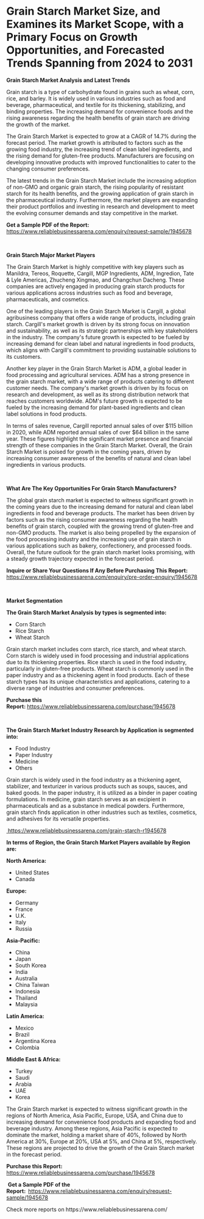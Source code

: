 <p><h1>Grain Starch Market Size, and Examines its Market Scope, with a Primary Focus on Growth Opportunities, and Forecasted Trends Spanning from 2024 to 2031</h1></p><p><strong>Grain Starch Market Analysis and Latest Trends</strong></p>
<p><p>Grain starch is a type of carbohydrate found in grains such as wheat, corn, rice, and barley. It is widely used in various industries such as food and beverage, pharmaceutical, and textile for its thickening, stabilizing, and binding properties. The increasing demand for convenience foods and the rising awareness regarding the health benefits of grain starch are driving the growth of the market.</p><p>The Grain Starch Market is expected to grow at a CAGR of 14.7% during the forecast period. The market growth is attributed to factors such as the growing food industry, the increasing trend of clean label ingredients, and the rising demand for gluten-free products. Manufacturers are focusing on developing innovative products with improved functionalities to cater to the changing consumer preferences.</p><p>The latest trends in the Grain Starch Market include the increasing adoption of non-GMO and organic grain starch, the rising popularity of resistant starch for its health benefits, and the growing application of grain starch in the pharmaceutical industry. Furthermore, the market players are expanding their product portfolios and investing in research and development to meet the evolving consumer demands and stay competitive in the market.</p></p>
<p><strong>Get a Sample PDF of the Report:&nbsp;</strong> <a href="https://www.reliablebusinessarena.com/enquiry/request-sample/1945678">https://www.reliablebusinessarena.com/enquiry/request-sample/1945678</a></p>
<p>&nbsp;</p>
<p><strong>Grain Starch Major Market Players</strong></p>
<p><p>The Grain Starch Market is highly competitive with key players such as Manildra, Tereos, Roquette, Cargill, MGP Ingredients, ADM, Ingredion, Tate & Lyle Americas, Zhucheng Xingmao, and Changchun Dacheng. These companies are actively engaged in producing grain starch products for various applications across industries such as food and beverage, pharmaceuticals, and cosmetics.</p><p>One of the leading players in the Grain Starch Market is Cargill, a global agribusiness company that offers a wide range of products, including grain starch. Cargill's market growth is driven by its strong focus on innovation and sustainability, as well as its strategic partnerships with key stakeholders in the industry. The company's future growth is expected to be fueled by increasing demand for clean label and natural ingredients in food products, which aligns with Cargill's commitment to providing sustainable solutions to its customers.</p><p>Another key player in the Grain Starch Market is ADM, a global leader in food processing and agricultural services. ADM has a strong presence in the grain starch market, with a wide range of products catering to different customer needs. The company's market growth is driven by its focus on research and development, as well as its strong distribution network that reaches customers worldwide. ADM's future growth is expected to be fueled by the increasing demand for plant-based ingredients and clean label solutions in food products.</p><p>In terms of sales revenue, Cargill reported annual sales of over $115 billion in 2020, while ADM reported annual sales of over $64 billion in the same year. These figures highlight the significant market presence and financial strength of these companies in the Grain Starch Market. Overall, the Grain Starch Market is poised for growth in the coming years, driven by increasing consumer awareness of the benefits of natural and clean label ingredients in various products.</p></p>
<p>&nbsp;</p>
<p><strong>What Are The Key Opportunities For Grain Starch Manufacturers?</strong></p>
<p><p>The global grain starch market is expected to witness significant growth in the coming years due to the increasing demand for natural and clean label ingredients in food and beverage products. The market has been driven by factors such as the rising consumer awareness regarding the health benefits of grain starch, coupled with the growing trend of gluten-free and non-GMO products. The market is also being propelled by the expansion of the food processing industry and the increasing use of grain starch in various applications such as bakery, confectionery, and processed foods. Overall, the future outlook for the grain starch market looks promising, with a steady growth trajectory expected in the forecast period.</p></p>
<p><strong>Inquire or Share Your Questions If Any Before Purchasing This Report:</strong> <a href="https://www.reliablebusinessarena.com/enquiry/pre-order-enquiry/1945678">https://www.reliablebusinessarena.com/enquiry/pre-order-enquiry/1945678</a></p>
<p>&nbsp;</p>
<p><strong>Market Segmentation</strong></p>
<p><strong>The Grain Starch Market Analysis by types is segmented into:</strong></p>
<p><ul><li>Corn Starch</li><li>Rice Starch</li><li>Wheat Starch</li></ul></p>
<p><p>Grain starch market includes corn starch, rice starch, and wheat starch. Corn starch is widely used in food processing and industrial applications due to its thickening properties. Rice starch is used in the food industry, particularly in gluten-free products. Wheat starch is commonly used in the paper industry and as a thickening agent in food products. Each of these starch types has its unique characteristics and applications, catering to a diverse range of industries and consumer preferences.</p></p>
<p><strong>Purchase this Report:&nbsp;</strong><a href="https://www.reliablebusinessarena.com/purchase/1945678">https://www.reliablebusinessarena.com/purchase/1945678</a></p>
<p>&nbsp;</p>
<p><strong>The Grain Starch Market Industry Research by Application is segmented into:</strong></p>
<p><ul><li>Food Industry</li><li>Paper Industry</li><li>Medicine</li><li>Others</li></ul></p>
<p><p>Grain starch is widely used in the food industry as a thickening agent, stabilizer, and texturizer in various products such as soups, sauces, and baked goods. In the paper industry, it is utilized as a binder in paper coating formulations. In medicine, grain starch serves as an excipient in pharmaceuticals and as a substance in medical powders. Furthermore, grain starch finds application in other industries such as textiles, cosmetics, and adhesives for its versatile properties.</p></p>
<p><a href="https://www.reliablebusinessarena.com/grain-starch-r1945678">&nbsp;https://www.reliablebusinessarena.com/grain-starch-r1945678</a></p>
<p><strong>In terms of Region, the Grain Starch Market Players available by Region are:</strong></p>
<p>
    <p> <strong> North America: </strong>
        <ul>
            <li>United States</li>
            <li>Canada</li>
        </ul>
        </p> 
    <p> <strong> Europe: </strong>
        <ul>
            <li>Germany</li>
            <li>France</li>
            <li>U.K.</li>
            <li>Italy</li>
            <li>Russia</li>
        </ul>
        </p> 
    <p> <strong> Asia-Pacific: </strong>
        <ul>
            <li>China</li>
            <li>Japan</li>
            <li>South Korea</li>
            <li>India</li>
            <li>Australia</li>
            <li>China Taiwan</li>
            <li>Indonesia</li>
            <li>Thailand</li>
            <li>Malaysia</li>
        </ul>
        </p> 
    <p> <strong> Latin America: </strong>
        <ul>
            <li>Mexico</li>
            <li>Brazil</li>
            <li>Argentina Korea</li>
            <li>Colombia</li>
        </ul>
        </p> 
    <p> <strong> Middle East & Africa: </strong>
        <ul>
            <li>Turkey</li>
            <li>Saudi</li>
            <li>Arabia</li>
            <li>UAE</li>
            <li>Korea</li>
        </ul>
    </p>
    </p>
<p><p>The Grain Starch market is expected to witness significant growth in the regions of North America, Asia Pacific, Europe, USA, and China due to increasing demand for convenience food products and expanding food and beverage industry. Among these regions, Asia Pacific is expected to dominate the market, holding a market share of 40%, followed by North America at 30%, Europe at 20%, USA at 5%, and China at 5%, respectively. These regions are projected to drive the growth of the Grain Starch market in the forecast period.</p></p>
<p><strong>Purchase this Report: </strong><a href="https://www.reliablebusinessarena.com/purchase/1945678">https://www.reliablebusinessarena.com/purchase/1945678</a></p>
<p>&nbsp;<strong>Get a Sample PDF of the Report:&nbsp;&nbsp;</strong><a href="https://www.reliablebusinessarena.com/enquiry/request-sample/1945678">https://www.reliablebusinessarena.com/enquiry/request-sample/1945678</a></p>
<p><strong></strong></p>
<p>Check more reports on https://www.reliablebusinessarena.com/</p>